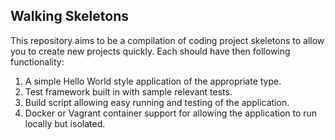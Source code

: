 Walking Skeletons
-----------------

This repository aims to be a compilation of coding project skeletons to allow you to create new projects quickly. Each should have then following functionality:

1. A simple Hello World style application of the appropriate type.
2. Test framework built in with sample relevant tests.
3. Build script allowing easy running and testing of the application.
4. Docker or Vagrant container support for allowing the application to run locally but isolated.



